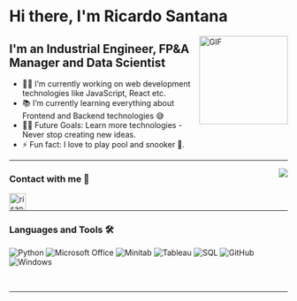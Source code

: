 # Hi there, I'm Ricardo Santana

<img align="right" alt="GIF" height="160px" src="https://media.giphy.com/media/du3J3cXyzhj75IOgvA/giphy.gif" />

## I'm an Industrial Engineer, FP&A Manager and Data Scientist

- 👨‍💻 I’m currently working on web development technologies like JavaScript, React etc.
- 📚 I’m currently learning everything about Frontend and Backend technologies 😅
- 💪🏼 Future Goals: Learn more technologies - Never stop creating new ideas.
- ⚡ Fun fact: I love to play pool and snooker 🎱.

---

<img align="right" src="http://estruyf-github.azurewebsites.net/api/VisitorHit?user=Bgstatic&repo=Bgstatic&countColorcountColor&countColor=%237B1E7B"/>

### Contact with me 📝

[<img align="left" alt="risango | LinkedIn" height="30px" src="https://cdn-icons-png.flaticon.com/512/174/174857.png"/>][risango-linkedin]

[risango-linkedin]: https://www.linkedin.com/in/risango/

<br />

---

### Languages and Tools 🛠 

![Python](http://img.shields.io/badge/-Python-3776AB?style=flat-square&logo=python&logoColor=ffffff)
![Microsoft Office](http://img.shields.io/badge/-Microsoft%20Office-D83B01?style=flat-square&logo=microsoft-office&logoColor=ffffff)
![Minitab](http://img.shields.io/badge/-Minitab-1B6AC6?style=flat-square&logo=minitab&logoColor=ffffff)
![Tableau](http://img.shields.io/badge/-Tableau-E97627?style=flat-square&logo=tableau&logoColor=ffffff)
![SQL](http://img.shields.io/badge/-SQL-CC2927?style=flat-square&logo=microsoft-sql-server&logoColor=ffffff)
![GitHub](https://img.shields.io/badge/-GitHub-181717?style=flat-square&logo=github)
![Windows](http://img.shields.io/badge/-Windows-0078D6?style=flat-square&logo=windows&logoColor=ffffff)

<br/>

---

<br/>

